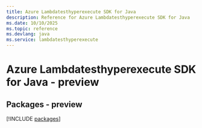 ```yaml
---
title: Azure Lambdatesthyperexecute SDK for Java
description: Reference for Azure Lambdatesthyperexecute SDK for Java
ms.date: 10/10/2025
ms.topic: reference
ms.devlang: java
ms.service: lambdatesthyperexecute
---
```

# Azure Lambdatesthyperexecute SDK for Java - preview
## Packages - preview
[!INCLUDE [packages](lambdatesthyperexecute-index.md)]
